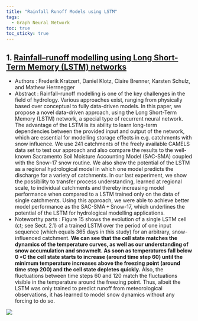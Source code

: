 ```yaml
---
title: "Rainfall Runoff Models using LSTM"
tags: 
  - Graph Neural Network
toc: true
toc_sticky: true
---
```


## 1. [Rainfall–runoff modelling using Long Short-Term Memory (LSTM) networks](https://hess.copernicus.org/articles/22/6005/2018/)
 - Authors : Frederik Kratzert, Daniel Klotz, Claire Brenner, Karsten Schulz, and Mathew Herrnegger
 - Abstract : Rainfall–runoff modelling is one of the key challenges in the field of hydrology. Various approaches exist, ranging from physically based over conceptual to fully data-driven models. In this paper, we propose a novel data-driven approach, using the Long Short-Term Memory (LSTM) network, a special type of recurrent neural network. The advantage of the LSTM is its ability to learn long-term dependencies between the provided input and output of the network, which are essential for modelling storage effects in e.g. catchments with snow influence. We use 241 catchments of the freely available CAMELS data set to test our approach and also compare the results to the well-known Sacramento Soil Moisture Accounting Model (SAC-SMA) coupled with the Snow-17 snow routine. We also show the potential of the LSTM as a regional hydrological model in which one model predicts the discharge for a variety of catchments. In our last experiment, we show the possibility to transfer process understanding, learned at regional scale, to individual catchments and thereby increasing model performance when compared to a LSTM trained only on the data of single catchments. Using this approach, we were able to achieve better model performance as the SAC-SMA + Snow-17, which underlines the potential of the LSTM for hydrological modelling applications.
 - Noteworthy parts : Figure 15 shows the evolution of a single LSTM cell (ct; see Sect. 2.1) of a trained LSTM over the period of one input sequence (which equals 365 days in this study) for an arbitrary, snow-influenced catchment. **We can see that the cell state matches the dynamics of the temperature curves, as well as our understanding of snow accumulation and snowmelt. As soon as temperatures fall below 0 ∘C the cell state starts to increase (around time step 60) until the minimum temperature increases above the freezing point (around time step 200) and the cell state depletes quickly.** Also, the fluctuations between time steps 60 and 120 match the fluctuations visible in the temperature around the freezing point. Thus, albeit the LSTM was only trained to predict runoff from meteorological observations, it has learned to model snow dynamics without any forcing to do so.

![](https://hess.copernicus.org/articles/22/6005/2018/hess-22-6005-2018-f15-thumb.png)
